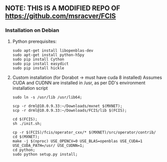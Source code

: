## NOTE: THIS IS A MODIFIED REPO OF https://github.com/msracver/FCIS


### Installation on Debian
1. Python prerequisites:
	```
	sudo apt-get install libopenblas-dev
	sudo apt-get install python-h5py
	sudo pip install Cython
	sudo pip install easydict
	sudo pip install hickle
	```
2. Custom installation (for Dorabot -> must have cuda 8 installed)
	Assumes CUDA and CUDNN are installed in /usr, as per DD's environment installation script
	```
	sudo ln -s /usr/lib /usr/lib64;
	
	scp -r drml@10.0.9.33:~/Downloads/mxnet $(MXNET);
	scp -r drml@10.0.9.33:~/Downloads/FCIS/lib $(FCIS);
	
	cd $(FCIS);
	sh ./init.sh;

	cp -r $(FCIS)/fcis/operator_cxx/* $(MXNET)/src/operator/contrib/
	cd $(MXNET); 
	make -j $(nproc) USE_OPENCV=0 USE_BLAS=openblas USE_CUDA=1 USE_CUDA_PATH=/usr/ USE_CUDNN=1;
	cd python;
	sudo python setup.py install;

	```
